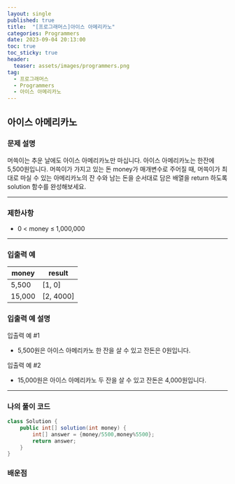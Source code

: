 ```yaml
---
layout: single
published: true
title:  "[프로그래머스]아이스 아메리카노"
categories: Programmers
date: 2023-09-04 20:13:00
toc: true
toc_sticky: true
header:
  teaser: assets/images/programmers.png
tag:   
  - 프로그래머스
  - Programmers
  - 아이스 아메리카노
---
```


## 아이스 아메리카노

### 문제 설명
머쓱이는 추운 날에도 아이스 아메리카노만 마십니다. 아이스 아메리카노는 한잔에 5,500원입니다. 머쓱이가 가지고 있는 돈 money가 매개변수로 주어질 때, 머쓱이가 최대로 마실 수 있는 아메리카노의 잔 수와 남는 돈을 순서대로 담은 배열을 return 하도록 solution 함수를 완성해보세요.



----------------

### 제한사항

* 0 < money ≤ 1,000,000


----------------

### 입출력 예

|money   |result|
|---|---|
|5,500   |   	[1, 0]|
|15,000	|[2, 4000]|


### 입출력 예 설명

입출력 예 #1
* 5,500원은 아이스 아메리카노 한 잔을 살 수 있고 잔돈은 0원입니다.
  
입출력 예 #2
* 15,000원은 아이스 아메리카노 두 잔을 살 수 있고 잔돈은 4,000원입니다.




----------------

### 나의 풀이 코드

```java
class Solution {
    public int[] solution(int money) {
        int[] answer = {money/5500,money%5500};
        return answer;
    }
}
```
<p>

</p>



### 배운점

```java

```
<p>

</p>

<p>

</p>

